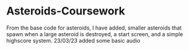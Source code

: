 # Asteroids-Coursework

From the base code for asteroids, I have added, smaller asteroids that spawn when a large asteroid is destroyed, a start screen, and a simple highscore system.
23/03/23 added some basic audio
